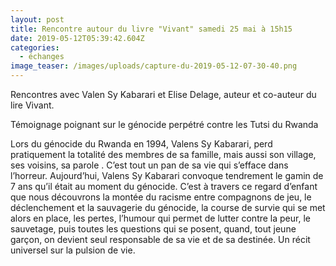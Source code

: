 ```yaml
---
layout: post
title: Rencontre autour du livre "Vivant" samedi 25 mai à 15h15
date: 2019-05-12T05:39:42.604Z
categories:
  - échanges
image_teaser: /images/uploads/capture-du-2019-05-12-07-30-40.png
---
```

Rencontres avec Valen Sy Kabarari et Elise Delage, auteur et co-auteur du lire Vivant.

Témoignage poignant sur le génocide perpétré contre les Tutsi du Rwanda

Lors du génocide du Rwanda en 1994, Valens Sy Kabarari, perd pratiquement la totalité des membres de sa famille, mais aussi son village, ses voisins, sa parole . C’est tout un pan de sa vie qui s’efface dans l’horreur. Aujourd’hui, Valens Sy Kabarari convoque tendrement le gamin de 7 ans qu’il était au moment du génocide. C’est à travers ce regard d’enfant que nous découvrons la montée du racisme entre compagnons de jeu, le déclenchement et la sauvagerie du génocide, la course de survie qui se met alors en place, les pertes, l’humour qui permet de lutter contre la peur, le sauvetage, puis toutes les questions qui se posent, quand, tout jeune garçon, on devient seul responsable de sa vie et de sa destinée. Un récit universel sur la pulsion de vie.
